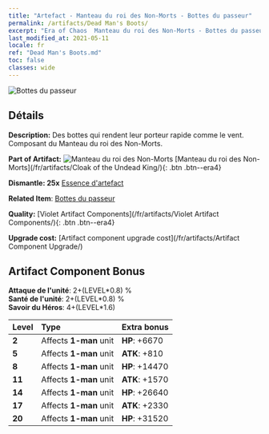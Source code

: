```yaml
---
title: "Artefact - Manteau du roi des Non-Morts - Bottes du passeur"
permalink: /artifacts/Dead Man's Boots/
excerpt: "Era of Chaos  Manteau du roi des Non-Morts - Bottes du passeur. Des bottes qui rendent leur porteur rapide comme le vent. Composant du Manteau du roi des Non-Morts."
last_modified_at: 2021-05-11
locale: fr
ref: "Dead Man's Boots.md"
toc: false
classes: wide
---
```


 ![Bottes du passeur](/images/t/artifact_40323.png)



## Détails

 **Description:** Des bottes qui rendent leur porteur rapide comme le vent. Composant du Manteau du roi des Non-Morts.

 **Part of Artifact:** ![Manteau du roi des Non-Morts](/images/t/icon_artifact_32.png) [Manteau du roi des Non-Morts](/fr/artifacts/Cloak of the Undead King/){: .btn .btn--era4}

 **Dismantle: 25x** [Essence d'artefact](/ItemsFR/con_905/)

 **Related Item**: [Bottes du passeur](/ItemsFR/art_131/)

 **Quality:** [Violet Artifact Components](/fr/artifacts/Violet Artifact Components/){: .btn .btn--era4}

 **Upgrade cost:** [Artifact component upgrade cost](/fr/artifacts/Artifact Component Upgrade/)

## Artifact Component Bonus

  **Attaque de l'unité**: 2+(LEVEL\*0.8) %<br/>**Santé de l'unité**: 2+(LEVEL\*0.8) %<br/>**Savoir du Héros**: 4+(LEVEL\*1.6)

  |  Level  | Type |    Extra bonus  | 
  |:--------|:-----|:----------------| 
  | **2** | Affects **1-man** unit | **HP**: +6670 | 
  | **5** | Affects **1-man** unit | **ATK**: +810 | 
  | **8** | Affects **1-man** unit | **HP**: +14470 | 
  | **11** | Affects **1-man** unit | **ATK**: +1570 | 
  | **14** | Affects **1-man** unit | **HP**: +26640 | 
  | **17** | Affects **1-man** unit | **ATK**: +2330 | 
  | **20** | Affects **1-man** unit | **HP**: +31520 | 
